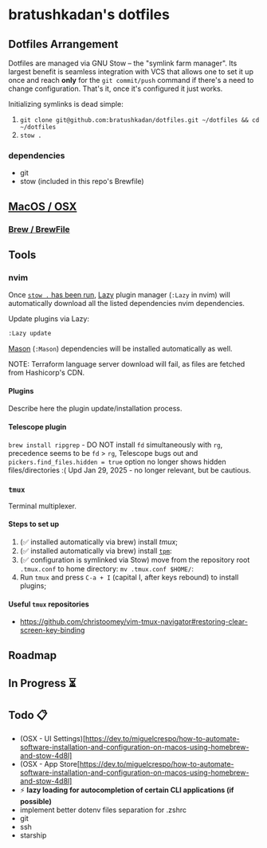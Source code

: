 # bratushkadan's dotfiles

## Dotfiles Arrangement

Dotfiles are managed via GNU Stow – the "symlink farm manager". Its largest benefit is seamless integration with VCS that allows one to set it up once and reach **only** for the `git commit/push` command if there's a need to change configuration. That's it, once it's configured it just works.

Initializing symlinks is dead simple:

1. `git clone git@github.com:bratushkadan/dotfiles.git ~/dotfiles && cd ~/dotfiles`
2. `stow .`

### dependencies

- git
- stow (included in this repo's Brewfile)

## [MacOS / OSX](./setup/macos/README.md)

### [Brew / BrewFile](./setup/macos/README.md#brew--brewfile)

## Tools

### nvim

Once [`stow .` has been run](./#dotfiles-arrangement), [Lazy](https://github.com/folke/lazy.nvim) plugin manager (`:Lazy` in nvim) will automatically download all the listed dependencies nvim dependencies.

Update plugins via Lazy:

```bash
:Lazy update
```

[Mason](https://github.com/williamboman/mason.nvim) (`:Mason`) dependencies will be installed automatically as well.

NOTE: Terraform language server download will fail, as files are fetched from Hashicorp's CDN.

#### Plugins

Describe here the plugin update/installation process.

#### Telescope plugin

`brew install ripgrep` - DO NOT install `fd` simultaneously with `rg`, precedence seems to be `fd` > `rg`, Telescope bugs out and `pickers.find_files.hidden = true` option no longer shows hidden files/directories :(
Upd Jan 29, 2025 - no longer relevant, but be cautious.

### `tmux`

Terminal multiplexer.

#### Steps to set up

1. (✅ installed automatically via brew) install *tmux*;
2. (✅ installed automatically via brew) install [`tpm`](https://github.com/tmux-plugins/tpm):
3. (✅ configuration is symlinked via Stow) move from the repository root `.tmux.conf` to home directory: `mv .tmux.conf $HOME/`:
4. Run `tmux` and press `C-a + I` (capital I, after keys rebound) to install plugins;

#### Useful `tmux` repositories

- https://github.com/christoomey/vim-tmux-navigator#restoring-clear-screen-key-binding


## Roadmap

## In Progress ⏳

## Todo 📋

- (OSX - UI Settings)[https://dev.to/miguelcrespo/how-to-automate-software-installation-and-configuration-on-macos-using-homebrew-and-stow-4d8l]
- (OSX - App Store[https://dev.to/miguelcrespo/how-to-automate-software-installation-and-configuration-on-macos-using-homebrew-and-stow-4d8l]
- ⚡️ **lazy loading for autocompletion of certain CLI applications (if possible)**
- implement better dotenv files separation for .zshrc
- git
- ssh
- starship

